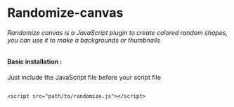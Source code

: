 # Randomize-canvas
###### Randomize canvas is a JavaScript plugin to create colored random shapes, you can use it to make a backgrounds or thumbnails

#### Basic installation :
Just include the JavaScript file before your script file
```

<script src="path/to/randomize.js"></script>

```
